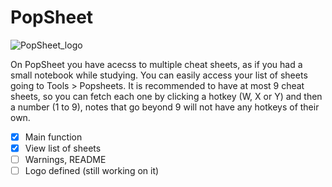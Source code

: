 # PopSheet 

![PopSheet_logo](https://github.com/user-attachments/assets/7da38c0c-b209-4b86-9b23-8b16f4797350)

On PopSheet you have acecss to multiple cheat sheets, as if you had a small notebook while studying. You can easily access your list of sheets going to Tools > Popsheets. It is recommended to have at most 9 cheat sheets, so you can fetch each one by clicking a hotkey (W, X or Y) and then a number (1 to 9), notes that go beyond 9 will not have any hotkeys of their own. 

- [x] Main function
- [x] View list of sheets
- [ ] Warnings, README
- [ ] Logo defined (still working on it)
